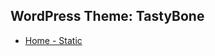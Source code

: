 ## WordPress Theme: TastyBone
* [Home - Static](https://petschoice-owen.github.io/tastybone-static/index.html)